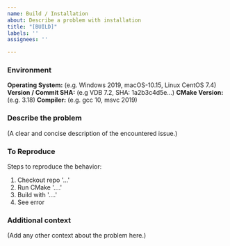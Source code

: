 ```yaml
---
name: Build / Installation
about: Describe a problem with installation
title: "[BUILD]"
labels: ''
assignees: ''

---
```


### Environment
**Operating System:** (e.g. Windows 2019, macOS-10.15, Linux CentOS 7.4)
**Version / Commit SHA:** (e.g VDB 7.2, SHA: 1a2b3c4d5e...)
**CMake Version:** (e.g. 3.18)
**Compiler:** (e.g. gcc 10, msvc 2019)

### Describe the problem
(A clear and concise description of the encountered issue.)

### To Reproduce
Steps to reproduce the behavior:
1. Checkout repo '...'
2. Run CMake '....'
3. Build with '....'
4. See error

### Additional context
(Add any other context about the problem here.)
